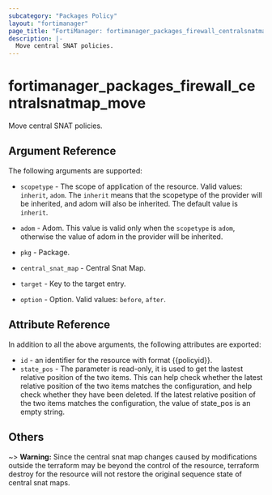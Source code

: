 ```yaml
---
subcategory: "Packages Policy"
layout: "fortimanager"
page_title: "FortiManager: fortimanager_packages_firewall_centralsnatmap_move"
description: |-
  Move central SNAT policies.
---
```


# fortimanager_packages_firewall_centralsnatmap_move
Move central SNAT policies.

## Argument Reference


The following arguments are supported:

* `scopetype` - The scope of application of the resource. Valid values: `inherit`, `adom`. The `inherit` means that the scopetype of the provider will be inherited, and adom will also be inherited. The default value is `inherit`.
* `adom` - Adom. This value is valid only when the `scopetype` is `adom`, otherwise the value of adom in the provider will be inherited.
* `pkg` - Package.
* `central_snat_map` - Central Snat Map.

* `target` - Key to the target entry.
* `option` - Option. Valid values: `before`, `after`.


## Attribute Reference

In addition to all the above arguments, the following attributes are exported:
* `id` - an identifier for the resource with format {{policyid}}.
* `state_pos` - The parameter is read-only, it is used to get the lastest relative position of the two items. This can help check whether the latest relative position of the two items matches the configuration, and help check whether they have been deleted. If the latest relative position of the two items matches the configuration, the value of state_pos is an empty string.

## Others

~> **Warning:** Since the central snat map changes caused by modifications outside the terraform may be beyond the control of the resource, terraform destroy for the resource will not restore the original sequence state of central snat maps.
